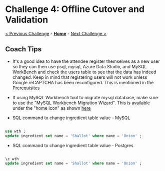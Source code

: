 # Challenge 4: Offline Cutover and Validation

[< Previous Challenge](./03-offline-migration.md) - **[Home](./README.md)** - [Next Challenge >](./05-online-migration.md)

## Coach Tips

* It's a good idea to have the attendee register themselves as a new user so they can then use psql, mysql, Azure Data Studio, and MySQL WorkBench and check the users table to see that the data has indeed changed. Keep in mind that registering users will not work unless Google reCAPTCHA has been reconfigured. This is mentioned in the [Prerequisites](./00-prereqs.md) 

* If using MySQL Workbench tool to migrate mysql database, make sure to use the "MySQL Workbench Migration Wizard". This is available under the "home icon" as shown [here](./mysql_workbench_migration_wizard.jpg) 

* SQL command to change ingredient table value - MySQL

```sql

use wth ;
update ingredient set name = 'Shallot' where name = 'Onion' ;

```

* SQL command to change ingredient table value - Postgres

```sql

\c wth 
update ingredient set name = 'Shallot' where name = 'Onion' ;


```
